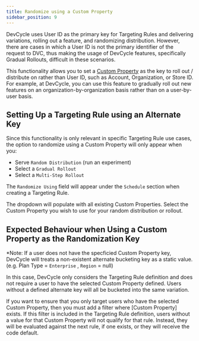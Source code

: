 ```yaml
---
title: Randomize using a Custom Property
sidebar_position: 9
---
```


DevCycle uses User ID as the primary key for Targeting Rules and delivering variations, rolling out a feature, and randomizing distribution. However, there are cases in which a User ID is not the primary identifier of the request to DVC, thus making the usage of DevCycle features, specifically Gradual Rollouts, difficult in these scenarios. 

This functionality allows you to set a [Custom Property](docs/extras/advanced-targeting/custom-properties.md) as the key to roll out / distribute on rather than User ID, such as Account, Organization, or Store ID.  For example, at DevCycle, you can use this feature to gradually roll out new features on an organization-by-organization basis rather than on a user-by-user basis.

## Setting Up a Targeting Rule using an Alternate Key

Since this functionality is only relevant in specific Targeting Rule use cases, the option to randomize using a Custom Property will only appear when you:

* Serve `Random Distribution` (run an experiment) 
* Select a `Gradual Rollout` 
* Select a `Multi-Step Rollout` 

The `Randomize Using` field will appear under the  `Schedule` section when creating a Targeting Rule. 

The dropdown will populate with all existing Custom Properties. Select the Custom Property you wish to use for your random distribution or rollout.

## Expected Behaviour when Using a Custom Property as the Randomization Key

*Note: If a user does not have the specficied Custom Property key, DevCycle will treats a non-existent alternate bucketing key as a static value. (e.g. Plan Type = `Enterprise` ,  `Region` = null) 

In this case, DevCycle only considers the Targeting Rule definition and does not require a user to have the selected Custom Property defined. Users without a defined alternate key will all be bucketed into the same variation.

If you want to ensure that you only target users who have the selected Custom Property, then you must add a filter where [Custom Property] exists. If this filter is included in the Targeting Rule definition, users without a value for that Custom Property will not qualify for that rule. Instead, they will be evaluated against the next rule, if one exists, or they will receive the code default.
